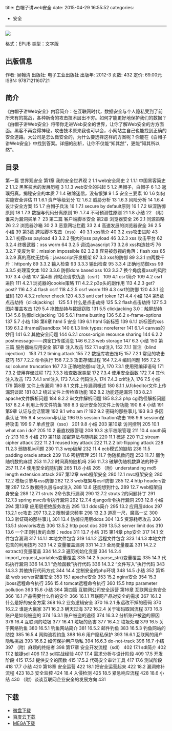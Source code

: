 title: 白帽子讲web安全
date: 2015-04-29 16:55:52
categories:
  - 安全
---

![](http://img3.douban.com/lpic/s8977570.jpg)

格式：EPUB
类型：文字版

<!--more-->

## 出版信息 ##

作者: 吴翰清 
出版社: 电子工业出版社
出版年: 2012-3
页数: 432
定价: 69.00元
ISBN: 9787121160721

## 简介 ##

《白帽子讲Web安全》内容简介：在互联网时代，数据安全与个人隐私受到了前所未有的挑战，各种新奇的攻击技术层出不穷。如何才能更好地保护我们的数据？《白帽子讲Web安全》将带你走进Web安全的世界，让你了解Web安全的方方面面。黑客不再变得神秘，攻击技术原来我也可以会，小网站主自己也能找到正确的安全道路。大公司是怎么做安全的，为什么要选择这样的方案呢？你能在《白帽子讲Web安全》中找到答案。详细的剖析，让你不仅能“知其然”，更能“知其所以然”。

## 目录 ##

第一篇 世界观安全
第1章 我的安全世界观	2
1.1 web安全简史	2
1.1.1 中国黑客简史	2
1.1.2 黑客技术的发展历程	3
1.1.3 web安全的兴起	5
1.2 黑帽子，白帽子	6
1.3 返璞归真，揭秘安全的本质	7
1.4 破除迷信，没有银弹	9
1.5 安全三要素	10
1.6 如何实施安全评估	11
1.6.1 资产等级划分	12
1.6.2 威胁分析	13
1.6.3 风险分析	14
1.6.4 设计安全方案	15
1.7 白帽子兵法	16
1.7.1 secure by default原则	16
1.7.2 纵深防御原则	18
1.7.3 数据与代码分离原则	19
.1.7.4 不可预测性原则	21
1.8 小结	22
（附）谁来为漏洞买单？	23
第二篇 客户端脚本安全
第2章 浏览器安全	26
2.1 同源策略	26
2.2 浏览器沙箱	30
2.3 恶意网址拦截	33
2.4 高速发展的浏览器安全	36
2.5 小结	39
第3章 跨站脚本攻击（xss）	40
3.1 xss简介	40
3.2 xss攻击进阶	43
3.2.1 初探xss payload	43
3.2.2 强大的xss payload	46
3.2.3 xss 攻击平台	62
3.2.4 终极武器：xss worm	64
3.2.5 调试javascript	73
3.2.6 xss构造技巧	76
3.2.7 变废为宝：mission impossible	82
3.2.8 容易被忽视的角落：flash xss	85
3.2.9 真的高枕无忧吗：javascript开发框架	87
3.3 xss的防御	89
3.3.1 四两拨千斤：httponly	89
3.3.2 输入检查	93
3.3.3 输出检查	95
3.3.4 正确地防御xss	99
3.3.5 处理富文本	102
3.3.6 防御dom based xss	103
3.3.7 换个角度看xss的风险	107
3.4 小结	107
第4章 跨站点请求伪造（csrf）	109
4.1 csrf简介	109
4.2 csrf进阶	111
4.2.1 浏览器的cookie策略	111
4.2.2 p3p头的副作用	113
4.2.3 get? post?	116
4.2.4 flash csrf	118
4.2.5 csrf worm	119
4.3 csrf的防御	120
4.3.1 验证码	120
4.3.2 referer check	120
4.3.3 anti csrf token	121
4.4 小结	124
第5章 点击劫持（clickjacking）	125
5.1 什么是点击劫持	125
5.2 flash点击劫持	127
5.3 图片覆盖攻击	129
5.4 拖拽劫持与数据窃取	131
5.5 clickjacking 3.0：触屏劫持	134
5.6 防御clickjacking	136
5.6.1 frame busting	136
5.6.2 x-frame-options	137
5.7 小结	138
第6章 html 5 安全	139
6.1 html 5新标签	139
6.1.1 新标签的xss	139
6.1.2 iframe的sandbox	140
6.1.3 link types: noreferrer	141
6.1.4 canvas的妙用	141
6.2 其他安全问题	144
6.2.1 cross-origin resource sharing	144
6.2.2 postmessage——跨窗口传递消息	146
6.2.3 web storage	147
6.3 小结	150
第三篇 服务器端应用安全
第7章 注入攻击	152
7.1 sql注入	152
7.1.1 盲注（blind injection）	153
7.1.2 timing attack	155
7.2 数据库攻击技巧	157
7.2.1 常见的攻击技巧	157
7.2.2 命令执行	158
7.2.3 攻击存储过程	164
7.2.4 编码问题	165
7.2.5 sql column truncation	167
7.3 正确地防御sql注入	170
7.3.1 使用预编译语句	171
7.3.2 使用存储过程	172
7.3.3 检查数据类型	172
7.3.4 使用安全函数	172
7.4 其他注入攻击	173
7.4.1 xml注入	173
7.4.2 代码注入	174
7.4.3 crlf注入	176
7.5 小结	179
第8章 文件上传漏洞	180
8.1 文件上传漏洞概述	180
8.1.1 从fckeditor文件上传漏洞谈起	181
8.1.2 绕过文件上传检查功能	182
8.2 功能还是漏洞	183
8.2.1 apache文件解析问题	184
8.2.2 iis文件解析问题	185
8.2.3 php cgi路径解析问题	187
8.2.4 利用上传文件钓鱼	189
8.3 设计安全的文件上传功能	190
8.4 小结	191
第9章 认证与会话管理	192
9.1 who am i?	192
9.2 密码的那些事儿	193
9.3 多因素认证	195
9.4 session与认证	196
9.5 session fixation攻击	198
9.6 session保持攻击	199
9.7 单点登录（sso）	201
9.8 小结	203
第10章 访问控制	205
10.1 what can i do?	205
10.2 垂直权限管理	208
10.3 水平权限管理	211
10.4 oauth简介	213
10.5 小结	219
第11章 加密算法与随机数	220
11.1 概述	220
11.2 stream cipher attack	222
11.2.1 reused key attack	222
11.2.2 bit-flipping attack	228
11.2.3 弱随机iv问题	230
11.3 wep破解	232
11.4 ecb模式的缺陷	236
11.5 padding oracle attack	239
11.6 密钥管理	251
11.7 伪随机数问题	253
11.7.1 弱伪随机数的麻烦	253
11.7.2 时间真的随机吗	256
11.7.3 破解伪随机数算法的种子	257
11.7.4 使用安全的随机数	265
11.8 小结	265
（附）understanding md5 length extension attack	267
第12章 web框架安全	280
12.1 mvc框架安全	280
12.2 模板引擎与xss防御	282
12.3 web框架与csrf防御	285
12.4 http headers管理	287
12.5 数据持久层与sql注入	288
12.6 还能想到什么	289
12.7 web框架自身安全	289
12.7.1 struts 2命令执行漏洞	290
12.7.2 struts 2的问题补丁	291
12.7.3 spring mvc命令执行漏洞	292
12.7.4 django命令执行漏洞	293
12.8 小结	294
第13章 应用层拒绝服务攻击	295
13.1 ddos简介	295
13.2 应用层ddos	297
13.2.1 cc攻击	297
13.2.2 限制请求频率	298
13.2.3 道高一尺，魔高一丈	300
13.3 验证码的那些事儿	301
13.4 防御应用层ddos	304
13.5 资源耗尽攻击	306
13.5.1 slowloris攻击	306
13.5.2 http post dos	309
13.5.3 server limit dos	310
13.6 一个正则引发的血案：redos	311
13.7 小结	315
第14章 php安全	317
14.1 文件包含漏洞	317
14.1.1 本地文件包含	319
14.1.2 远程文件包含	323
14.1.3 本地文件包含的利用技巧	323
14.2 变量覆盖漏洞	331
14.2.1 全局变量覆盖	331
14.2.2 extract()变量覆盖	334
14.2.3 遍历初始化变量	334
14.2.4 import_request_variables变量覆盖	335
14.2.5 parse_str()变量覆盖	335
14.3 代码执行漏洞	336
14.3.1 “危险函数”执行代码	336
14.3.2 “文件写入”执行代码	343
14.3.3 其他执行代码方式	344
14.4 定制安全的php环境	348
14.5 小结	352
第15章 web server配置安全	353
15.1 apache安全	353
15.2 nginx安全	354
15.3 jboss远程命令执行	356
15.4 tomcat远程命令执行	360
15.5 http parameter pollution	363
15.6 小结	364
第四篇 互联网公司安全运营
第16章 互联网业务安全	366
16.1 产品需要什么样的安全	366
16.1.1 互联网产品对安全的需求	367
16.1.2 什么是好的安全方案	368
16.2 业务逻辑安全	370
16.2.1 永远改不掉的密码	370
16.2.2 谁是大赢家	371
16.2.3 瞒天过海	372
16.2.4 关于密码取回流程	373
16.3 账户是如何被盗的	374
16.3.1 账户被盗的途径	374
16.3.2 分析账户被盗的原因	376
16.4 互联网的垃圾	377
16.4.1 垃圾的危害	377
16.4.2 垃圾处理	379
16.5 关于网络钓鱼	380
16.5.1 钓鱼网站简介	381
16.5.2 邮件钓鱼	383
16.5.3 钓鱼网站的防控	385
16.5.4 网购流程钓鱼	388
16.6 用户隐私保护	393
16.6.1 互联网的用户隐私挑战	393
16.6.2 如何保护用户隐私	394
16.6.3 do-not-track	396
16.7 小结	397
（附）麻烦的终结者	398
第17章 安全开发流程（sdl）	402
17.1 sdl简介	402
17.2 敏捷sdl	406
17.3 sdl实战经验	407
17.4 需求分析与设计阶段	409
17.5 开发阶段	415
17.5.1 提供安全的函数	415
17.5.2 代码安全审计工具	417
17.6 测试阶段	418
17.7 小结	420
第18章 安全运营	422
18.1 把安全运营起来	422
18.2 漏洞修补流程	423
18.3 安全监控	424
18.4 入侵检测	425
18.5 紧急响应流程	428
18.6 小结	430
（附）谈谈互联网企业安全的发展方向	431

## 下载 ##

* [微盘下载](http://vdisk.weibo.com/s/aADaW4YROUdxQ)
* [百度云下载](http://pan.baidu.com/s/1mg7kA0K)
* [MEGA下载](https://mega.co.nz/#!aI0HCB7T!4yJ6OqKSF_FbH7mAk1Ff9tKmr_Xcxq4TBIbuXfQF_fE)
